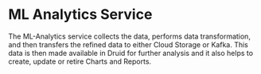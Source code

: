 # ML Analytics Service

The ML-Analytics service collects the data, performs data transformation, and then transfers the refined data to either Cloud Storage or Kafka. This data is then made available in Druid for further analysis and it also helps to create, update or retire Charts and Reports.
